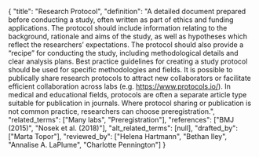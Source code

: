 {
    "title": "Research Protocol",
    "definition": "A detailed document prepared before conducting a study, often written as part of ethics and funding applications. The protocol should include information relating to the background, rationale and aims of the study, as well as hypotheses which reflect the researchers’ expectations. The protocol should also provide a “recipe” for conducting the study, including methodological details and clear analysis plans. Best practice guidelines for creating a study protocol should be used for specific methodologies and fields. It is possible to publically share research protocols to attract new collaborators or facilitate efficient collaboration across labs (e.g. https://www.protocols.io/). In medical and educational fields, protocols are often a separate article type suitable for publication in journals. Where protocol sharing or publication is not common practice, researchers can choose preregistration.",
    "related_terms": ["Many labs", "Preregistration"],
    "references": ["BMJ (2015)", "Nosek et al. (2018)"],
    "alt_related_terms": [null],
    "drafted_by": ["Marta Topor"],
    "reviewed_by": ["Helena Hartmann", "Bethan Iley", "Annalise A. LaPlume", "Charlotte Pennington"]
  }

